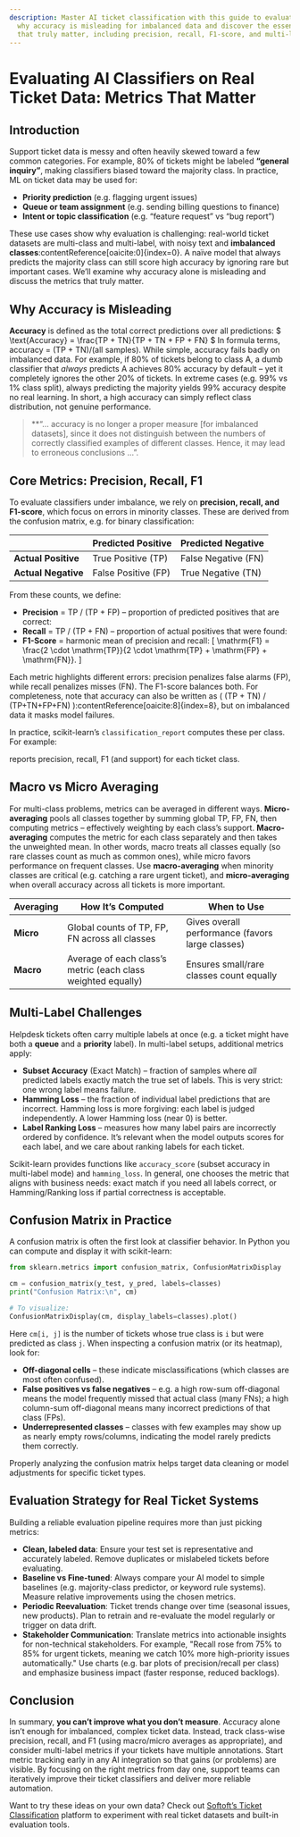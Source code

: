 ```yaml
---
description: Master AI ticket classification with this guide to evaluation. Learn
  why accuracy is misleading for imbalanced data and discover the essential metrics
  that truly matter, including precision, recall, F1-score, and multi-label strategies.
---
```

# Evaluating AI Classifiers on Real Ticket Data: Metrics That Matter

## Introduction

Support ticket data is messy and often heavily skewed toward a few common categories. For example,
80% of tickets might be labeled **“general inquiry”**, making classifiers biased toward the majority
class. In practice, ML on ticket data may be used for:

- **Priority prediction** (e.g. flagging urgent issues)
- **Queue or team assignment** (e.g. sending billing questions to finance)
- **Intent or topic classification** (e.g. “feature request” vs “bug report”)

These use cases show why evaluation is challenging: real-world ticket datasets are multi-class and
multi-label, with noisy text and **imbalanced classes**:contentReference[oaicite:0]{index=0}. A
naïve model that always predicts the majority class can still score high accuracy by ignoring rare
but important cases. We’ll examine why accuracy alone is misleading and discuss the metrics that
truly matter.

## Why Accuracy is Misleading

**Accuracy** is defined as the total correct predictions over all predictions:
$ \text{Accuracy} = \frac{TP + TN}{TP + TN + FP + FN} $
In formula terms, accuracy = (TP + TN)/(all samples). While
simple, accuracy fails badly on imbalanced data. For example, if 80% of tickets belong to class A, a
dumb classifier that *always* predicts A achieves 80% accuracy by default – yet it completely
ignores the other 20% of tickets. In extreme cases (e.g. 99% vs 1% class split), always predicting
the majority yields 99% accuracy despite no real learning. In
short, a high accuracy can simply reflect class distribution, not genuine performance.

> **“... accuracy is no longer a proper measure [for imbalanced datasets], since it does not
distinguish between the numbers of correctly classified examples of different classes. Hence, it may
lead to erroneous conclusions ...”.

## Core Metrics: Precision, Recall, F1

To evaluate classifiers under imbalance, we rely on **precision, recall, and F1-score**, which focus
on errors in minority classes. These are derived from the confusion matrix, e.g. for binary
classification:

|                     | Predicted Positive  | Predicted Negative  |
|---------------------|---------------------|---------------------|
| **Actual Positive** | True Positive (TP)  | False Negative (FN) |
| **Actual Negative** | False Positive (FP) | True Negative (TN)  |

From these counts, we define:

- **Precision** = TP / (TP + FP) – proportion of predicted positives that are correct:
- **Recall** = TP / (TP + FN) – proportion of actual positives that were found:
- **F1-Score** = harmonic mean of precision and recall:
  \[ \mathrm{F1} = \frac{2 \cdot \mathrm{TP}}{2 \cdot \mathrm{TP} + \mathrm{FP} + \mathrm{FN}}. \]

Each metric highlights different errors: precision penalizes false alarms (FP), while recall
penalizes misses (FN). The F1-score balances both. For completeness, note that accuracy can also be
written as \( (TP + TN) / (TP+TN+FP+FN) \):contentReference[oaicite:8]{index=8}, but on imbalanced
data it masks model failures.

In practice, scikit-learn’s `classification_report` computes these per class. For example:

reports precision, recall, F1 (and support) for each ticket class.

## Macro vs Micro Averaging

For multi-class problems, metrics can be averaged in different ways. **Micro-averaging** pools all
classes together by summing global TP, FP, FN, then computing metrics – effectively weighting by
each class’s support. **Macro-averaging** computes the metric for each class separately and then
takes the unweighted mean. In other words, macro treats all classes equally (so rare classes count
as much as common ones), while micro favors performance on frequent classes. Use **macro-averaging**
when minority classes are critical (e.g. catching a rare urgent ticket), and **micro-averaging**
when overall accuracy across all tickets is more important.

| Averaging | How It’s Computed                                            | When to Use                                      |
|-----------|--------------------------------------------------------------|--------------------------------------------------|
| **Micro** | Global counts of TP, FP, FN across all classes               | Gives overall performance (favors large classes) |
| **Macro** | Average of each class’s metric (each class weighted equally) | Ensures small/rare classes count equally         |

## Multi-Label Challenges

Helpdesk tickets often carry multiple labels at once (e.g. a ticket might have both a **queue** and
a **priority** label). In multi-label setups, additional metrics apply:

* **Subset Accuracy** (Exact Match) – fraction of samples where *all* predicted labels exactly match
  the true set of labels. This is very strict: one wrong label means failure.
* **Hamming Loss** – the fraction of individual label predictions that are incorrect. Hamming loss
  is more forgiving: each label is judged independently. A lower Hamming loss (near 0) is better.
* **Label Ranking Loss** – measures how many label pairs are incorrectly ordered by confidence. It’s
  relevant when the model outputs scores for each label, and we care about ranking labels for each
  ticket.

Scikit-learn provides functions like `accuracy_score` (subset accuracy in multi-label mode) and
`hamming_loss`. In general, one chooses the metric that aligns with business needs: exact match if
you need all labels correct, or Hamming/Ranking loss if partial correctness is acceptable.

## Confusion Matrix in Practice

A confusion matrix is often the first look at classifier behavior. In Python you can compute and
display it with scikit-learn:

```python
from sklearn.metrics import confusion_matrix, ConfusionMatrixDisplay

cm = confusion_matrix(y_test, y_pred, labels=classes)
print("Confusion Matrix:\n", cm)

# To visualize:
ConfusionMatrixDisplay(cm, display_labels=classes).plot()
```

Here `cm[i, j]` is the number of tickets whose true class is `i` but were predicted as class `j`.
When inspecting a confusion matrix (or its heatmap), look for:

* **Off-diagonal cells** – these indicate misclassifications (which classes are most often
  confused).
* **False positives vs false negatives** – e.g. a high row-sum off-diagonal means the model
  frequently missed that actual class (many FNs); a high column-sum off-diagonal means many
  incorrect predictions of that class (FPs).
* **Underrepresented classes** – classes with few examples may show up as nearly empty rows/columns,
  indicating the model rarely predicts them correctly.

Properly analyzing the confusion matrix helps target data cleaning or model adjustments for specific
ticket types.

## Evaluation Strategy for Real Ticket Systems

Building a reliable evaluation pipeline requires more than just picking metrics:

* **Clean, labeled data**: Ensure your test set is representative and accurately labeled. Remove
  duplicates or mislabeled tickets before evaluating.
* **Baseline vs Fine-tuned**: Always compare your AI model to simple baselines (e.g. majority-class
  predictor, or keyword rule systems). Measure relative improvements using the chosen metrics.
* **Periodic Reevaluation**: Ticket trends change over time (seasonal issues, new products). Plan to
  retrain and re-evaluate the model regularly or trigger on data drift.
* **Stakeholder Communication**: Translate metrics into actionable insights for non-technical
  stakeholders. For example, "Recall rose from 75% to 85% for urgent tickets, meaning we catch 10%
  more high-priority issues automatically." Use charts (e.g. bar plots of precision/recall per
  class) and emphasize business impact (faster response, reduced backlogs).

## Conclusion

In summary, **you can’t improve what you don’t measure**. Accuracy alone isn’t enough for
imbalanced, complex ticket data. Instead, track class-wise precision, recall, and F1 (using
macro/micro averages as appropriate), and consider multi-label metrics if your tickets have multiple
annotations. Start metric tracking early in any AI integration so that gains (or problems) are
visible. By focusing on the right metrics from day one, support teams can iteratively improve their
ticket classifiers and deliver more reliable automation.

Want to try these ideas on your own data? Check
out [Softoft’s Ticket Classification](https://ticket-classification.softoft.de) platform to
experiment with real ticket datasets and built-in evaluation tools.

